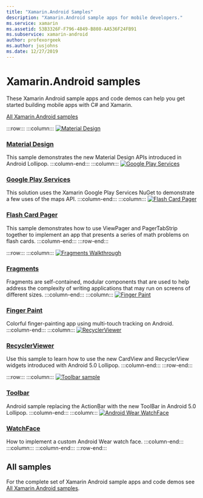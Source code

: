 ```yaml
---
title: "Xamarin.Android Samples"
description: "Xamarin.Android sample apps for mobile developers."
ms.service: xamarin
ms.assetid: 53B3326F-F796-4849-B808-AA536F24FB91
ms.subservice: xamarin-android
author: profexorgeek
ms.author: jusjohns
ms.date: 12/27/2019
---
```


# Xamarin.Android samples

These Xamarin Android sample apps and code demos can help you get started building mobile apps with C# and Xamarin.

[All Xamarin.Android samples](/samples/browse/?products=xamarin&term=Xamarin.Android)

:::row:::
    :::column:::
[![Material Design](images/material-design.png)](/samples/xamarin/monodroid-samples/android50-googleio2014master/)

### [Material Design](/samples/xamarin/monodroid-samples/android50-googleio2014master/)

This sample demonstrates the new Material Design APIs introduced in Android Lollipop.
  :::column-end:::
    :::column:::
[![Google Play Services](images/gps.png)](/samples/xamarin/monodroid-samples/googleplayservices/)

### [Google Play Services](/samples/xamarin/monodroid-samples/googleplayservices/)

This solution uses the Xamarin Google Play Services NuGet to demonstrate a few uses of the maps API.
  :::column-end:::
    :::column:::
[![Flash Card Pager](images/flash.png)](/samples/xamarin/monodroid-samples/userinterface-flashcardpager/)

### [Flash Card Pager](/samples/xamarin/monodroid-samples/userinterface-flashcardpager/)

This sample demonstrates how to use ViewPager and PagerTabStrip together to implement an app that presents a series of math problems on flash cards.
  :::column-end:::
:::row-end:::

:::row:::
    :::column:::
[![Fragments Walkthrough](images/fragments.png)](/samples/xamarin/monodroid-samples/fragmentswalkthrough/)

### [Fragments](/samples/xamarin/monodroid-samples/fragmentswalkthrough/)

Fragments are self-contained, modular components that are used to help address the complexity of writing applications that may run on screens of different sizes.
    :::column-end:::
    :::column:::
[![Finger Paint](images/fingerpaint.png)](/samples/xamarin/monodroid-samples/applicationfundamentals-fingerpaint/)

### [Finger Paint](/samples/xamarin/monodroid-samples/applicationfundamentals-fingerpaint/)

Colorful finger-painting app using multi-touch tracking on Android.
    :::column-end:::
    :::column:::
[![RecyclerViewer](images/recycler.png)](/samples/xamarin/monodroid-samples/android50-recyclerviewer/)

### [RecyclerViewer](/samples/xamarin/monodroid-samples/android50-recyclerviewer/)

Use this sample to learn how to use the new CardView and RecyclerView widgets introduced with Android 5.0 Lollipop.
    :::column-end:::
:::row-end:::

:::row:::
    :::column:::
[![Toolbar sample](images/toolbar.png)](/samples/xamarin/monodroid-samples/android50-toolbar/)

### [Toolbar](/samples/xamarin/monodroid-samples/android50-toolbar/)

Android sample replacing the ActionBar with the new ToolBar in Android 5.0 Lollipop.
    :::column-end:::
    :::column:::
[![Android Wear WatchFace](images/watchface.png)](/samples/xamarin/monodroid-samples/wear-watchface/)

### [WatchFace](/samples/xamarin/monodroid-samples/wear-watchface/)

How to implement a custom Android Wear watch face.
    :::column-end:::
    :::column:::
    :::column-end:::
:::row-end:::

## All samples

For the complete set of Xamarin Android sample apps and code demos see [All Xamarin.Android samples](/samples/browse/?products=xamarin&term=Xamarin.Android).